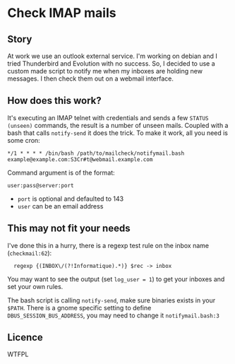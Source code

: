 # Check IMAP mails

## Story

At work we use an outlook external service. I'm working on debian and I tried Thunderbird and Evolution with no success. So, I decided to use a custom made script to notify me when my inboxes are holding new messages. I then check them out on a webmail interface.

## How does this work?

It's executing an IMAP telnet with credentials and sends a few `STATUS (unseen)` commands, the result is a number of unseen mails. Coupled with a bash that calls `notify-send` it does the trick. 
To make it work, all you need is some cron:

```
*/1 * * * * /bin/bash /path/to/mailcheck/notifymail.bash example@example.com:S3Cr#t@webmail.example.com
```

Command argument is of the format:

`user:pass@server:port` 

- `port` is optional and defaulted to 143
- `user` can be an email address

## This may not fit your needs

I've done this in a hurry, there is a regexp test rule on the inbox name (`checkmail:62`):

```
  regexp {(INBOX\/(?!Informatique).*)} $rec -> inbox
```

You may want to see the output (set `log_user = 1`) to get your inboxes and set your own rules.

The bash script is calling `notify-send`, make sure binaries exists in your `$PATH`. There is a gnome specific setting to define `DBUS_SESSION_BUS_ADDRESS`, you may need to change it `notifymail.bash:3`

## Licence

WTFPL
